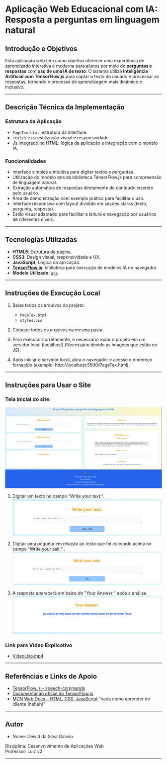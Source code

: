 # Aplicação Web Educacional com IA: Resposta a perguntas em linguagem natural

## Introdução e Objetivos

Esta aplicação web tem como objetivo oferecer uma experiência de aprendizado interativa e moderna para alunos por meio de  **perguntas e respostas** com **uso de uma IA de texto**. O sistema utiliza **Inteligência Artificial com TensorFlow.js** para captar o texto do usuário e processar as respostas, tornando o processo de aprendizagem mais dinâmico e inclusivo.

---

## Descrição Técnica da Implementação

### Estrutura da Aplicação

- `PageTex.html`: estrutura da interface.
- `styles.css`: estilização visual e responsividade.
- Js integrado no HTML: lógica da aplicação e integração com o modelo IA.

### Funcionalidades

- Interface simples e intuitiva para digitar textos e perguntas.
- Utilização do modelo qna da biblioteca TensorFlow.js para compreensão de linguagem natural.
- Extração automática de respostas diretamente do conteúdo inserido pelo usuário.
- Área de demonstração com exemplo prático para facilitar o uso.
- Interface responsiva com layout dividido em seções claras (texto, pergunta, resposta).
- Estilo visual adaptado para facilitar a leitura e navegação por usuários de diferentes níveis.

---

## Tecnologias Utilizadas

- **HTML5**: Estrutura da página.
- **CSS3**: Design visual, responsividade e UX.
- **JavaScript**: Lógica da aplicação.
- **[TensorFlow.js](https://www.tensorflow.org/js)**: biblioteca para execução de modelos IA no navegador.
- **Modelo Utilizado:** [`qna`](https://github.com/tensorflow/tfjs-models/tree/master/qna)

---

## Instruções de Execução Local

1. Baixe todos os arquivos do projeto:
   - `PageTex.html`
   - `styles.css`

2. Coloque todos os arquivos na mesma pasta.

3. Para executar corretamente, é necessário rodar o projeto em um servidor local (localhost).(Necessário devido as imagens que estão no JS).

4. Após iniciar o servidor local, abra o navegador e acesse o endereço fornecido (exemplo: http://localhost:5500/PageTex.html).

---
## Instruções para Usar o Site
### Tela inicial do site:
![img](./img/p2.png)

1. Digitar um texto no campo "Write your text:".
![img](./img/p1.png)

2. Digitar uma pegunta em relação ao texto que foi colocado acima no campo "Write your ask:" .
![img](./img/p3.png)

3. A resposta aparecerá em baixo do "Your Answer:" após a análise.
![img](./img/p4.png)

### Link para Vídeo Explicativo
- [VideoLixo.mp4](https://youtu.be/6Ux5-oC99Cw)
---
## Referências e Links de Apoio

- [TensorFlow.js - speech-commands](https://github.com/tensorflow/tfjs-models/tree/master/speech-commands)
- [Documentação oficial do TensorFlow.js](https://www.tensorflow.org/js)
- [MDN Web Docs - HTML, CSS, JavaScript](https://developer.mozilla.org/) "nada como aprender do cliente (heheh)"


---
## Autor

- Nome: Deivid da Silva Galvão

Disciplina: Desenvolvimento de Aplicações Web  
Professor: Luiz v2

---

